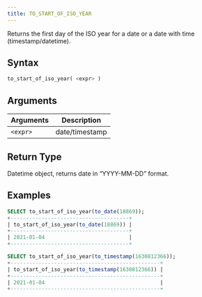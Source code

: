 ```yaml
---
title: TO_START_OF_ISO_YEAR
---
```


Returns the first day of the ISO year for a date or a date with time (timestamp/datetime).

## Syntax

```sql
to_start_of_iso_year( <expr> )
```

## Arguments

| Arguments   | Description |
| ----------- | ----------- |
| `<expr>` | date/timestamp |

## Return Type

Datetime object, returns date in “YYYY-MM-DD” format.

## Examples

```sql
SELECT to_start_of_iso_year(to_date(18869));
+--------------------------------------+
| to_start_of_iso_year(to_date(18869)) |
+--------------------------------------+
| 2021-01-04                           |
+--------------------------------------+

SELECT to_start_of_iso_year(to_timestamp(1630812366));
+------------------------------------------------+
| to_start_of_iso_year(to_timestamp(1630812366)) |
+------------------------------------------------+
| 2021-01-04                                     |
+------------------------------------------------+
```
